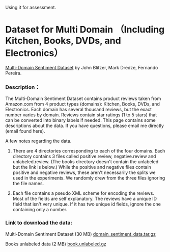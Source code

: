Using it for assessment.

# Dataset for Multi Domain （Including Kitchen, Books, DVDs, and Electronics）

[Multi-Domain Sentiment Dataset](https://www.cs.jhu.edu/~mdredze/datasets/sentiment/index2.html) by John Blitzer, Mark Dredze, Fernando Pereira.

### Description：
The Multi-Domain Sentiment Dataset contains product reviews taken from Amazon.com from 4 product types (domains): Kitchen, Books, DVDs, and Electronics. Each domain has several thousand reviews, but the exact number varies by domain. Reviews contain star ratings (1 to 5 stars) that can be converted into binary labels if needed. This page contains some descriptions about the data. If you have questions, please email me directly (email found here).

A few notes regarding the data.

1) There are 4 directories corresponding to each of the four domains. Each directory contains 3 files called positive.review, negative.review and unlabeled.review. (The books directory doesn't contain the unlabeled but the link is below.) While the positive and negative files contain positive and negative reviews, these aren't necessarily the splits we used in the experiments. We randomly drew from the three files ignoring the file names.

2) Each file contains a pseudo XML scheme for encoding the reviews. Most of the fields are self explanatory. The reviews have a unique ID field that isn't very unique. If it has two unique id fields, ignore the one containing only a number.

### Link to download the data:

Multi-Domain Sentiment Dataset (30 MB) [domain_sentiment_data.tar.gz](https://www.cs.jhu.edu/~mdredze/datasets/sentiment/domain_sentiment_data.tar.gz)

Books unlabeled data (2 MB) [book.unlabeled.gz](https://www.cs.jhu.edu/~mdredze/datasets/sentiment/book.unlabeled.gz)
